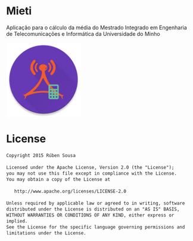 # Mieti
Aplicação para o cálculo da média do Mestrado Integrado em Engenharia de Telecomunicações e Informática da Universidade do Minho

<img src="app/src/main/res/mipmap-xxxhdpi/ic_launcher.png" width="200">

# License
    Copyright 2015 Rúben Sousa

    Licensed under the Apache License, Version 2.0 (the "License");
    you may not use this file except in compliance with the License.
    You may obtain a copy of the License at

       http://www.apache.org/licenses/LICENSE-2.0

    Unless required by applicable law or agreed to in writing, software
    distributed under the License is distributed on an "AS IS" BASIS,
    WITHOUT WARRANTIES OR CONDITIONS OF ANY KIND, either express or implied.
    See the License for the specific language governing permissions and
    limitations under the License.
